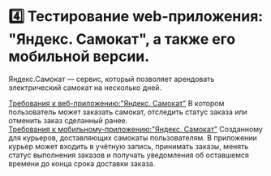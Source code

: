 # 4️⃣ Тестирование web-приложения: "Яндекс. Самокат", а также его мобильной версии.
Яндекс.Самокат — сервис, который позволяет арендовать электрический самокат на несколько дней.

<a href="https://drive.google.com/file/d/1pqYrXlcy-aBOxQt6GjMfMyKfvVAWSlhe/view?usp=drive_link">Требования к веб-приложению:"Яндекс. Самокат"</a> В котором пользователь может заказать самокат, отследить статус заказа или отменить заказ сделанный ранее.<br/>
<a href="">Требования к мобильному-приложению:"Яндекс. Самокат"</a> Созданному для курьеров, доставляющих самокаты пользователям. В приложении курьер может входить в учётную запись, принимать заказы, менять статус выполнения заказов и получать уведомления об оставшемся времени до конца срока доставки заказа.<br/>
